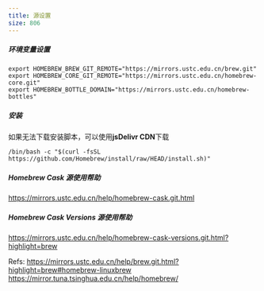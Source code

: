 ```yaml
---
title: 源设置
size: 806
---
```

##### 环境变量设置

```shell
export HOMEBREW_BREW_GIT_REMOTE="https://mirrors.ustc.edu.cn/brew.git"
export HOMEBREW_CORE_GIT_REMOTE="https://mirrors.ustc.edu.cn/homebrew-core.git"
export HOMEBREW_BOTTLE_DOMAIN="https://mirrors.ustc.edu.cn/homebrew-bottles"
```

##### 安装

如果无法下载安装脚本，可以使用**jsDelivr CDN**下载

```
/bin/bash -c "$(curl -fsSL https://github.com/Homebrew/install/raw/HEAD/install.sh)"
```

##### Homebrew Cask 源使用帮助

https://mirrors.ustc.edu.cn/help/homebrew-cask.git.html

##### Homebrew Cask Versions 源使用帮助

https://mirrors.ustc.edu.cn/help/homebrew-cask-versions.git.html?highlight=brew



Refs:
https://mirrors.ustc.edu.cn/help/brew.git.html?highlight=brew#homebrew-linuxbrew
https://mirror.tuna.tsinghua.edu.cn/help/homebrew/

